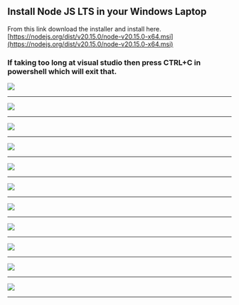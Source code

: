 ## Install Node JS LTS in your Windows Laptop

From this link download the installer and install here.   
[https://nodejs.org/dist/v20.15.0/node-v20.15.0-x64.msi](https://nodejs.org/dist/v20.15.0/node-v20.15.0-x64.msi)

### If taking too long at visual studio then press CTRL+C in powershell which will exit that.


![](./img/node001.png)
<hr>
  
![](./img/node002.png)
<hr>
  
![](./img/node003.png)
<hr>
  
![](./img/node004.png)
<hr>

![](./img/node005.png)
<hr>
  
![](./img/node006.png)
<hr>
  
![](./img/node008.png)
<hr>
  
![](./img/node009.png)
<hr>
  
![](./img/node010.png)
<hr>
  
![](./img/node011.png)
<hr>
  
![](./img/node012.png)
<hr>
  
